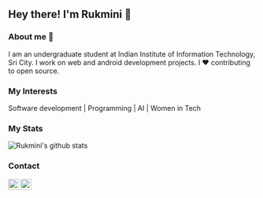 ## Hey there! I'm Rukmini 👋

### About me 👩

I am an undergraduate student at Indian Institute of Information Technology, Sri City. I work on web and android development projects. I ❤ contributing to open source.


<!--
**Rukmini-Meda/Rukmini-Meda** is a ✨ _special_ ✨ repository because its `README.md` (this file) appears on your GitHub profile.

Here are some ideas to get you started:

- 🔭 I’m currently working on a flutter project

### Technical Skills
<img src="https://img.shields.io/badge/-Problem%20Solving-ffa804?style=flat"> <img src="https://img.shields.io/badge/-Database%20Management-4d008f?style=flat"> <br />
<img src="https://img.shields.io/badge/-C%20&%20C++-659ad2?style=flat&logo=c%2B%2B&logoColor=ffffff"> <img src="https://img.shields.io/badge/-Java -06305b?style=flat&logo=java&logoColor=white"> <img src="https://img.shields.io/badge/-Python%203-black?style=flat&logo=python&logoColor=white"><img src="https://img.shields.io/badge/-Dart-black?style=flat&logo=dart&logoColor=white"> <br />
<img src = "https://img.shields.io/badge/-HTML5-E34F26?style=flat&logo=html5&logoColor=white"> <img src = "https://img.shields.io/badge/-CSS3-1572B6?style=flat&logo=css3&logoColor=white"> <img src="https://img.shields.io/badge/-Bootstrap-563D7C?style=flat&logo=bootstrap&logoColor=white">
<img src="https://img.shields.io/badge/-django-black?style=flat&logo=django"><br />
<img src="https://img.shields.io/badge/-Flutter-3a495d?style=flat&logo=flutter&logoColor=67b7f7"><img src="https://img.shields.io/badge/-Firebase-black?style=flat&logo=Firebase">  <br />
<img src="https://img.shields.io/badge/-Machine%20Learning-102230?style=flat">
-->
### My Interests

Software development | Programming | AI | Women in Tech


### My Stats

![Rukmini's github stats](https://github-readme-stats.vercel.app/api?username=Rukmini-Meda&count_private=true&show_icons=true&theme=radical)



### Contact

<a href="https://www.linkedin.com/in/rukmini-meda-28042916a/">
  <img align="left" alt="Linkedin" width="22px" src="https://cdn.jsdelivr.net/npm/simple-icons@v3/icons/linkedin.svg" />
</a>
<a href="https://twitter.com/rukmini_meda">
  <img align="left" alt="Rukmini Meda| Twitter" width="22px" src="https://cdn.jsdelivr.net/npm/simple-icons@v3/icons/twitter.svg" />
</a>

